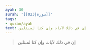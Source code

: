 ```yaml
---
ayah: 30
surah: '[[023|سورة]]'
tags:
- quran/ayah
text: إن في ذلك لآيات وإن كنا لمبتلين
---
```

> إن في ذلك لآيات وإن كنا لمبتلين
